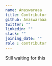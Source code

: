```yaml
---
name: Anaswaraaa
title: Contributor
github: Anaswaraaa
twitter: ""
linkedin: ""
slack: ""
joining_date: ""
role : contributor
---
```


Still waiting for this
